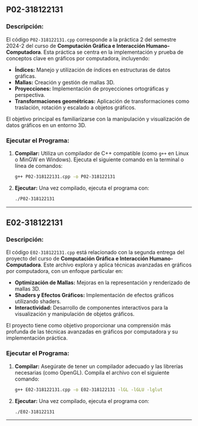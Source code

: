 ## **P02-318122131**

### **Descripción:**

El código `P02-318122131.cpp` corresponde a la práctica 2 del semestre 2024-2 del curso de **Computación Gráfica e Interacción Humano-Computadora**. Esta práctica se centra en la implementación y prueba de conceptos clave en gráficos por computadora, incluyendo:

- **Índices:** Manejo y utilización de índices en estructuras de datos gráficas.
- **Mallas:** Creación y gestión de mallas 3D.
- **Proyecciones:** Implementación de proyecciones ortográficas y perspectiva.
- **Transformaciones geométricas:** Aplicación de transformaciones como traslación, rotación y escalado a objetos gráficos.

El objetivo principal es familiarizarse con la manipulación y visualización de datos gráficos en un entorno 3D.

### **Ejecutar el Programa:**

1. **Compilar:**
   Utiliza un compilador de C++ compatible (como `g++` en Linux o MinGW en Windows). Ejecuta el siguiente comando en la terminal o línea de comandos:
   ```bash
   g++ P02-318122131.cpp -o P02-318122131
   ```

2. **Ejecutar:**
   Una vez compilado, ejecuta el programa con:
   ```bash
   ./P02-318122131
   ```

---

## **E02-318122131**

### **Descripción:**

El código `E02-318122131.cpp` está relacionado con la segunda entrega del proyecto del curso de **Computación Gráfica e Interacción Humano-Computadora**. Este archivo explora y aplica técnicas avanzadas en gráficos por computadora, con un enfoque particular en:

- **Optimización de Mallas:** Mejoras en la representación y renderizado de mallas 3D.
- **Shaders y Efectos Gráficos:** Implementación de efectos gráficos utilizando shaders.
- **Interactividad:** Desarrollo de componentes interactivos para la visualización y manipulación de objetos gráficos.

El proyecto tiene como objetivo proporcionar una comprensión más profunda de las técnicas avanzadas en gráficos por computadora y su implementación práctica.

### **Ejecutar el Programa:**

1. **Compilar:**
   Asegúrate de tener un compilador adecuado y las librerías necesarias (como OpenGL). Compila el archivo con el siguiente comando:
   ```bash
   g++ E02-318122131.cpp -o E02-318122131 -lGL -lGLU -lglut
   ```

2. **Ejecutar:**
   Una vez compilado, ejecuta el programa con:
   ```bash
   ./E02-318122131
   ```

---
